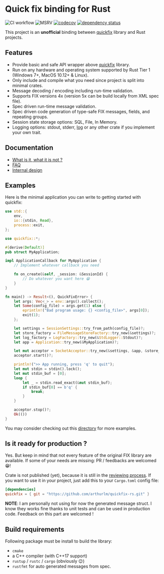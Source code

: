 # Quick fix binding for Rust

![CI workflow](https://github.com/arthurlm/quickfix-rs/actions/workflows/ci.yml/badge.svg)
![MSRV](https://img.shields.io/badge/MSRV-1.70.0-blue)
[![codecov](https://codecov.io/gh/arthurlm/quickfix-rs/graph/badge.svg?token=WVEWW996GO)](https://codecov.io/gh/arthurlm/quickfix-rs)
[![dependency status](https://deps.rs/repo/github/arthurlm/quickfix-rs/status.svg)](https://deps.rs/repo/github/arthurlm/quickfix-rs)

This project is an **unofficial** binding between [quickfix](https://github.com/quickfix/quickfix) library and Rust projects.

## Features

- Provide basic and safe API wrapper above [quickfix](https://github.com/quickfix/quickfix) library.
- Run on any hardware and operating system supported by Rust Tier 1 (Windows 7+, MacOS 10.12+ & Linux).
- Only include and compile what you need since project is split into minimal crates.
- Message decoding / encoding including run-time validation.
- Supports FIX versions 4x (version 5x can be build locally from XML spec file).
- Spec driven run-time message validation.
- Spec driven code generation of type-safe FIX messages, fields, and repeating groups.
- Session state storage options: SQL, File, In Memory.
- Logging options: stdout, stderr, [log](https://crates.io/crates/log) or any other crate if you implement your own trait.

## Documentation

- [What is it, what it is not ?](./doc/ABOUT.md)
- [FAQ](./doc/FAQ.md)
- [Internal design](./doc/DEV_NOTES.md)

## Examples

Here is the minimal application you can write to getting started with quickfix:

```rust
use std::{
    env,
    io::{stdin, Read},
    process::exit,
};

use quickfix::*;

#[derive(Default)]
pub struct MyApplication;

impl ApplicationCallback for MyApplication {
    // Implement whatever callback you need

    fn on_create(&self, _session: &SessionId) {
        // Do whatever you want here 😁
    }
}

fn main() -> Result<(), QuickFixError> {
    let args: Vec<_> = env::args().collect();
    let Some(config_file) = args.get(1) else {
        eprintln!("Bad program usage: {} <config_file>", args[0]);
        exit(1);
    };

    let settings = SessionSettings::try_from_path(config_file)?;
    let store_factory = FileMessageStoreFactory::try_new(&settings)?;
    let log_factory = LogFactory::try_new(&StdLogger::Stdout)?;
    let app = Application::try_new(&MyApplication)?;

    let mut acceptor = SocketAcceptor::try_new(&settings, &app, &store_factory, &log_factory)?;
    acceptor.start()?;

    println!(">> App running, press 'q' to quit");
    let mut stdin = stdin().lock();
    let mut stdin_buf = [0];
    loop {
        let _ = stdin.read_exact(&mut stdin_buf);
        if stdin_buf[0] == b'q' {
            break;
        }
    }

    acceptor.stop()?;
    Ok(())
}
```

You may consider checking out this [directory](./examples/) for more examples.

## Is it ready for production ?

Yes. But keep in mind that not every feature of the original FIX library are available.
If some of your needs are missing: PR / feedbacks are welcomed 😁!

Crate is not published (yet), because it is still in the [reviewing process](https://github.com/quickfix/quickfix/issues/533).
If you want to use it in your project, just add this to your `Cargo.toml` config file:

```toml
[dependencies]
quickfix = { git = "https://github.com/arthurlm/quickfix-rs.git" }
```

**NOTE**: I am personally not using for now the generated message struct.
I know they works fine thanks to unit tests and can be used in production code.
Feedback on this part are welcomed !

## Build requirements

Following package must be install to build the library:

- `cmake`
- a C++ compiler (with C++17 support)
- `rustup` / `rustc` / `cargo` (obviously 😉)
- `rustfmt` for auto generated messages from spec.
